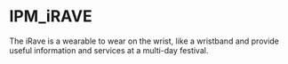 # IPM_iRAVE
 The iRave is a wearable to wear on the wrist, like a wristband and provide useful information and services at a multi-day festival.
